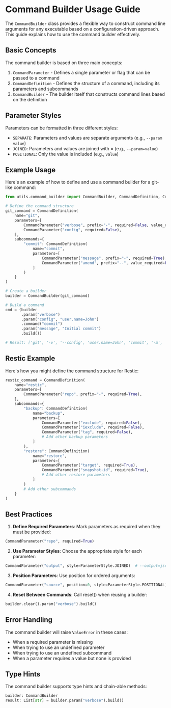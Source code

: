 # Command Builder Usage Guide

The `CommandBuilder` class provides a flexible way to construct command line arguments for any executable based on a configuration-driven approach. This guide explains how to use the command builder effectively.

## Basic Concepts

The command builder is based on three main concepts:

1. `CommandParameter` - Defines a single parameter or flag that can be passed to a command
2. `CommandDefinition` - Defines the structure of a command, including its parameters and subcommands
3. `CommandBuilder` - The builder itself that constructs command lines based on the definition

## Parameter Styles

Parameters can be formatted in three different styles:

- `SEPARATE`: Parameters and values are separate arguments (e.g., `--param value`)
- `JOINED`: Parameters and values are joined with = (e.g., `--param=value`)
- `POSITIONAL`: Only the value is included (e.g., `value`)

## Example Usage

Here's an example of how to define and use a command builder for a git-like command:

```python
from utils.command_builder import CommandBuilder, CommandDefinition, CommandParameter, ParameterStyle

# Define the command structure
git_command = CommandDefinition(
    name="git",
    parameters=[
        CommandParameter("verbose", prefix="-", required=False, value_required=False),
        CommandParameter("config", required=False),
    ],
    subcommands={
        "commit": CommandDefinition(
            name="commit",
            parameters=[
                CommandParameter("message", prefix="-", required=True),
                CommandParameter("amend", prefix="--", value_required=False),
            ]
        )
    }
)

# Create a builder
builder = CommandBuilder(git_command)

# Build a command
cmd = (builder
       .param("verbose")
       .param("config", "user.name=John")
       .command("commit")
       .param("message", "Initial commit")
       .build())

# Result: ['git', '-v', '--config', 'user.name=John', 'commit', '-m', 'Initial commit']
```

## Restic Example

Here's how you might define the command structure for Restic:

```python
restic_command = CommandDefinition(
    name="restic",
    parameters=[
        CommandParameter("repo", prefix="-", required=True),
    ],
    subcommands={
        "backup": CommandDefinition(
            name="backup",
            parameters=[
                CommandParameter("exclude", required=False),
                CommandParameter("iexclude", required=False),
                CommandParameter("tag", required=False),
                # Add other backup parameters
            ]
        ),
        "restore": CommandDefinition(
            name="restore",
            parameters=[
                CommandParameter("target", required=True),
                CommandParameter("snapshot-id", required=True),
                # Add other restore parameters
            ]
        )
        # Add other subcommands
    }
)
```

## Best Practices

1. **Define Required Parameters**: Mark parameters as required when they must be provided:
```python
CommandParameter("repo", required=True)
```

2. **Use Parameter Styles**: Choose the appropriate style for each parameter:
```python
CommandParameter("output", style=ParameterStyle.JOINED)  # --output=json
```

3. **Position Parameters**: Use position for ordered arguments:
```python
CommandParameter("source", position=0, style=ParameterStyle.POSITIONAL)
```

4. **Reset Between Commands**: Call reset() when reusing a builder:

```python
builder.clear().param("verbose").build()
```

## Error Handling

The command builder will raise `ValueError` in these cases:
- When a required parameter is missing
- When trying to use an undefined parameter
- When trying to use an undefined subcommand
- When a parameter requires a value but none is provided

## Type Hints

The command builder supports type hints and chain-able methods:

```python
builder: CommandBuilder
result: List[str] = builder.param("verbose").build()
```